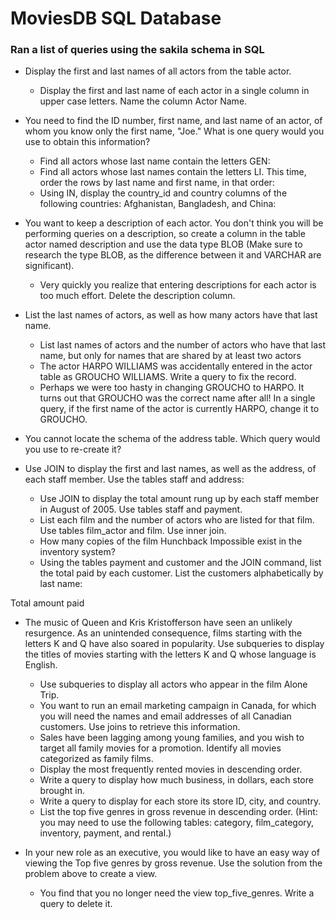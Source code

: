 # MoviesDB SQL Database

### Ran a list of queries using the sakila schema in SQL
- Display the first and last names of all actors from the table actor.
  - Display the first and last name of each actor in a single column in upper case letters. Name the column Actor Name.

- You need to find the ID number, first name, and last name of an actor, of whom you know only the first name, "Joe." What is one query would you use to obtain this information?
  - Find all actors whose last name contain the letters GEN:
  - Find all actors whose last names contain the letters LI. This time, order the rows by last name and first name, in that order:
  - Using IN, display the country_id and country columns of the following countries: Afghanistan, Bangladesh, and China:

- You want to keep a description of each actor. You don't think you will be performing queries on a description, so create a column in the table actor named description and use the data type BLOB (Make sure to research the type BLOB, as the difference between it and VARCHAR are significant).
  - Very quickly you realize that entering descriptions for each actor is too much effort. Delete the description column.

- List the last names of actors, as well as how many actors have that last name.
  - List last names of actors and the number of actors who have that last name, but only for names that are shared by at least two actors
  - The actor HARPO WILLIAMS was accidentally entered in the actor table as GROUCHO WILLIAMS. Write a query to fix the record.
  - Perhaps we were too hasty in changing GROUCHO to HARPO. It turns out that GROUCHO was the correct name after all! In a single query, if the first name of the actor is currently HARPO, change it to GROUCHO.

- You cannot locate the schema of the address table. Which query would you use to re-create it?

- Use JOIN to display the first and last names, as well as the address, of each staff member. Use the tables staff and address:
  - Use JOIN to display the total amount rung up by each staff member in August of 2005. Use tables staff and payment.
  - List each film and the number of actors who are listed for that film. Use tables film_actor and film. Use inner join.
  - How many copies of the film Hunchback Impossible exist in the inventory system?
  - Using the tables payment and customer and the JOIN command, list the total paid by each customer. List the customers alphabetically by last name:

Total amount paid

- The music of Queen and Kris Kristofferson have seen an unlikely resurgence. As an unintended consequence, films starting with the letters K and Q have also soared in popularity. Use subqueries to display the titles of movies starting with the letters K and Q whose language is English.
  - Use subqueries to display all actors who appear in the film Alone Trip.
  - You want to run an email marketing campaign in Canada, for which you will need the names and email addresses of all Canadian customers. Use joins to retrieve this information.
  - Sales have been lagging among young families, and you wish to target all family movies for a promotion. Identify all movies categorized as family films.
  - Display the most frequently rented movies in descending order.
  - Write a query to display how much business, in dollars, each store brought in.
  - Write a query to display for each store its store ID, city, and country.
  - List the top five genres in gross revenue in descending order. (Hint: you may need to use the following tables: category, film_category, inventory, payment, and rental.)

- In your new role as an executive, you would like to have an easy way of viewing the Top five genres by gross revenue. Use the solution from the problem above to create a view.
  - You find that you no longer need the view top_five_genres. Write a query to delete it.
